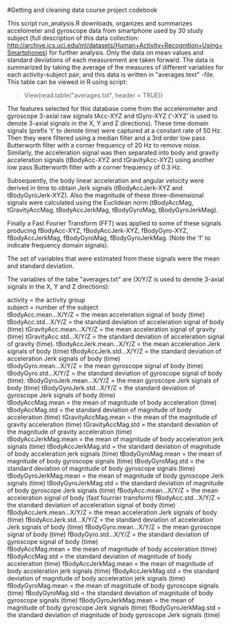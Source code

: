 #Getting and cleaning data course project codebook

This script run_analysis.R downloads, organizes and summarizes accelometer and gyroscope data from smartphone used by 30 study subject (full description of this data collection: http://archive.ics.uci.edu/ml/datasets/Human+Activity+Recognition+Using+Smartphones) for further analysis. Only the data on mean values and standard deviations of each measurement are taken forward. The data is summarized by taking the average of the measures of different variables for each activity-subject pair, and this data is written in "averages.text" -file. This table can be viewed in R using script:

>View(read.table("averages.txt", header = TRUE))

The features selected for this database come from the accelerometer and gyroscope 3-axial raw signals tAcc-XYZ and tGyro-XYZ ('-XYZ' is used to denote 3-axial signals in the X, Y and Z directions). These time domain signals (prefix 't' to denote time) were captured at a constant rate of 50 Hz. Then they were filtered using a median filter and a 3rd order low pass Butterworth filter with a corner frequency of 20 Hz to remove noise. Similarly, the acceleration signal was then separated into body and gravity acceleration signals (tBodyAcc-XYZ and tGravityAcc-XYZ) using another low pass Butterworth filter with a corner frequency of 0.3 Hz. 

Subsequently, the body linear acceleration and angular velocity were derived in time to obtain Jerk signals (tBodyAccJerk-XYZ and tBodyGyroJerk-XYZ). Also the magnitude of these three-dimensional signals were calculated using the Euclidean norm (tBodyAccMag, tGravityAccMag, tBodyAccJerkMag, tBodyGyroMag, tBodyGyroJerkMag). 

Finally a Fast Fourier Transform (FFT) was applied to some of these signals producing fBodyAcc-XYZ, fBodyAccJerk-XYZ, fBodyGyro-XYZ, fBodyAccJerkMag, fBodyGyroMag, fBodyGyroJerkMag. (Note the 'f' to indicate frequency domain signals). 

The set of variables that were estimated from these signals were the mean and standard deviation.  

The variables of the tabe "averages.txt" are (X/Y/Z is used to denote 3-axial signals in the X, Y and Z directions):

activity                = the activity group               
subject                 = number of the subject               
tBodyAcc.mean...X/Y/Z   = the mean acceleration signal of body (time)
tBodyAcc.std...X/Y/Z    = the standard deviation of acceleration signal of body (time)
tGravityAcc.mean...X/Y/Z = the mean acceleration signal of gravity (time)
tGravityAcc.std...X/Y/Z  = the standard deviation of acceleration signal of gravity (time).
tBodyAccJerk.mean...X/Y/Z = the mean acceleration Jerk signals of body (time)
tBodyAccJerk.std...X/Y/Z  =  the standard deviation of acceleration Jerk signals of body (time)       
tBodyGyro.mean...X/Y/Z  = the mean gyroscope signal of body (time)
tBodyGyro.std...X/Y/Z   = the standard deviation of gyroscope signal of body (time).
tBodyGyroJerk.mean...X/Y/Z = the mean gyroscope Jerk signals of body (time)
tBodyGyroJerk.std...X/Y/Z = the standard deviation of gyroscope Jerk signals of body (time)  
tBodyAccMag.mean        = the mean of magnitude of body acceleration (time) 
tBodyAccMag.std         = the standard deviation of magnitude of body acceleration (time)
tGravityAccMag.mean     = the mean of the magnitude of gravity acceleration (time)
tGravityAccMag.std      = the standard deviation of the magnitude of gravity acceleration (time)    
tBodyAccJerkMag.mean    = the mean of magnitude of body acceleration jerk signals (time)
tBodyAccJerkMag.std     = the standard deviation of magnitude of body acceleration jerk signals (time)
tBodyGyroMag.mean       = the mean of magnitude of body gyroscope signals (time)
tBodyGyroMag.std        = the standard deviation of magnitude of body gyroscope signals (time)
tBodyGyroJerkMag.mean   = the mean of magnitude of body gyroscope Jerk signals (time)
tBodyGyroJerkMag.std    = the standard deviation of magnitude of body gyroscope Jerk signals (time) 
fBodyAcc.mean...X/Y/Z = the mean acceleration signal of body (fast fourrier transform)
fBodyAcc.std...X/Y/Z = the standard deviation of acceleration signal of body (time) 
fBodyAccJerk.mean...X/Y/Z = the mean acceleration Jerk signals of body (time)
fBodyAccJerk.std...X/Y/Z = the standard deviation of acceleration Jerk signals of body (time) 
fBodyGyro.mean...X/Y/Z = the mean gyroscope signal of body (time) 
fBodyGyro.std...X/Y/Z =  the standard deviation of gyroscope signal of body (time)   
fBodyAccMag.mean = the mean of magnitude of body acceleration (time) 
fBodyAccMag.std = the standard deviation of magnitude of body acceleration (time)
fBodyAccJerkMag.mean = the mean of magnitude of body acceleration jerk signals (time)
fBodyAccJerkMag.std = the standard deviation of magnitude of body acceleration jerk signals (time)
fBodyGyroMag.mean = the mean of magnitude of body gyroscope signals (time)
fBodyGyroMag.std = the standard deviation of magnitude of body gyroscope signals (time)
fBodyGyroJerkMag.mean = the mean of magnitude of body gyroscope Jerk signals (time)
fBodyGyroJerkMag.std = the standard deviation of magnitude of body gyroscope Jerk signals (time)

